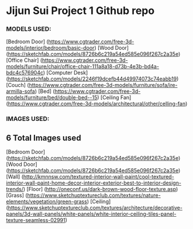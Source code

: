 # Jijun Sui Project 1 Github repo

### MODELS USED:
[Bedroom Door] (https://www.cgtrader.com/free-3d-models/interior/bedroom/basic-door)
[Wood Door] (https://sketchfab.com/models/8726b6c219a54ed585e096f267c2a35e)
[Office Chair] (https://www.cgtrader.com/free-3d-models/furniture/chair/office-chair-111a8a18-d73b-4e3b-bd4a-bdc4c576904c)
[Computer Desk] (https://sketchfab.com/models/2246f19dcefb44d49974073c74eabb19)
[Couch] (https://www.cgtrader.com/free-3d-models/furniture/sofa/ire-armilla-sofa)
[Bed] (https://www.cgtrader.com/free-3d-models/furniture/bed/double-bed--15)
[Ceiling Fan] (https://www.cgtrader.com/free-3d-models/architectural/other/celling-fan)

### IMAGES USED:
## 6 Total Images used
[Bedroom Door] (https://sketchfab.com/models/8726b6c219a54ed585e096f267c2a35e)
[Wood Door] (https://sketchfab.com/models/8726b6c219a54ed585e096f267c2a35e)
[Wall] (http://kmnnsw.com/textured-interior-wall-paint/cool-textured-interior-wall-paint-home-decor-interior-exterior-best-to-interior-design-trends/)
[Floor] (http://oneconf.us/dark-brown-wood-floor-texture.asp)
[Grass] (https://www.sketchuptextureclub.com/textures/nature-elements/vegetation/green-grass)
[Ceiling] (https://www.sketchuptextureclub.com/textures/architecture/decorative-panels/3d-wall-panels/white-panels/white-interior-ceiling-tiles-panel-texture-seamless-02991)
